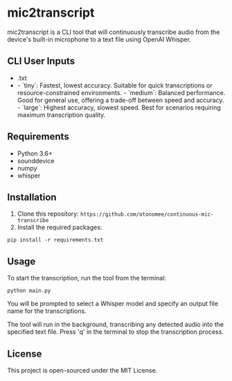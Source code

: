 # mic2transcript

mic2transcript is a CLI tool that will continuously transcribe audio from the device's built-in microphone to a text file using OpenAI Whisper.

## CLI User Inputs 
- <output-file-name>.txt
- <whisper-model>
    - `tiny`: Fastest, lowest accuracy. Suitable for quick transcriptions or resource-constrained environments.
    - `medium`: Balanced performance. Good for general use, offering a trade-off between speed and accuracy.
    - `large`: Highest accuracy, slowest speed. Best for scenarios requiring maximum transcription quality.

## Requirements

- Python 3.6+
- sounddevice
- numpy
- whisper

## Installation

1. Clone this repository: `https://github.com/otonomee/continuous-mic-transcribe`
2. Install the required packages: 
```
pip install -r requirements.txt
```

## Usage
To start the transcription, run the tool from the terminal: 
```
python main.py
```

You will be prompted to select a Whisper model and specify an output file name for the transcriptions.

The tool will run in the background, transcribing any detected audio into the specified text file. Press 'q' in the terminal to stop 
the transcription process.

## License
This project is open-sourced under the MIT License.
